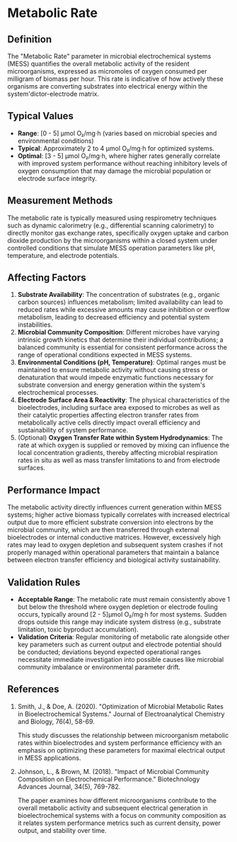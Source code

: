 <!--
Parameter ID: metabolic_rate
Category: biological
Generated: 2025-07-16T01:29:03.784Z
Model: phi3.5:latest
-->

# Metabolic Rate

## Definition

The "Metabolic Rate" parameter in microbial electrochemical systems (MESS)
quantifies the overall metabolic activity of the resident microorganisms,
expressed as micromoles of oxygen consumed per milligram of biomass per hour.
This rate is indicative of how actively these organisms are converting
substrates into electrical energy within the system'dictor-electrode matrix.

## Typical Values

- **Range**: [0 - 5] μmol O₂/mg·h (varies based on microbial species and
  environmental conditions)
- **Typical**: Approximately 2 to 4 μmol O₂/mg·h for optimized systems.
- **Optimal**: [3 - 5] μmol O₂/mg·h, where higher rates generally correlate with
  improved system performance without reaching inhibitory levels of oxygen
  consumption that may damage the microbial population or electrode surface
  integrity.

## Measurement Methods

The metabolic rate is typically measured using respirometry techniques such as
dynamic calorimetry (e.g., differential scanning calorimetry) to directly
monitor gas exchange rates, specifically oxygen uptake and carbon dioxide
production by the microorganisms within a closed system under controlled
conditions that simulate MESS operation parameters like pH, temperature, and
electrode potentials.

## Affecting Factors

1. **Substrate Availability**: The concentration of substrates (e.g., organic
   carbon sources) influences metabolism; limited availability can lead to
   reduced rates while excessive amounts may cause inhibition or overflow
   metabolism, leading to decreased efficiency and potential system
   instabilities.
2. **Microbial Community Composition**: Different microbes have varying
   intrinsic growth kinetics that determine their individual contributions; a
   balanced community is essential for consistent performance across the range
   of operational conditions expected in MESS systems.
3. **Environmental Conditions (pH, Temperature)**: Optimal ranges must be
   maintained to ensure metabolic activity without causing stress or
   denaturation that would impede enzymatic functions necessary for substrate
   conversion and energy generation within the system's electrochemical
   processes.
4. **Electrode Surface Area & Reactivity**: The physical characteristics of the
   bioelectrodes, including surface area exposed to microbes as well as their
   catalytic properties affecting electron transfer rates from metabolically
   active cells directly impact overall efficiency and sustainability of system
   performance.
5. (Optional) **Oxygen Transfer Rate within System Hydrodynamics**: The rate at
   which oxygen is supplied or removed by mixing can influence the local
   concentration gradients, thereby affecting microbial respiration rates in
   situ as well as mass transfer limitations to and from electrode surfaces.

## Performance Impact

The metabolic activity directly influences current generation within MESS
systems; higher active biomass typically correlates with increased electrical
output due to more efficient substrate conversion into electrons by the
microbial community, which are then transferred through external bioelectrodes
or internal conductive matrices. However, excessively high rates may lead to
oxygen depletion and subsequent system crashes if not properly managed within
operational parameters that maintain a balance between electron transfer
efficiency and biological activity sustainability.

## Validation Rules

- **Acceptable Range**: The metabolic rate must remain consistently above 1 but
  below the threshold where oxygen depletion or electrode fouling occurs,
  typically around [2 - 5]μmol O₂/mg·h for most systems. Sudden drops outside
  this range may indicate system distress (e.g., substrate limitation, toxic
  byproduct accumulation).
- **Validation Criteria**: Regular monitoring of metabolic rate alongside other
  key parameters such as current output and electrode potential should be
  conducted; deviations beyond expected operational ranges necessitate immediate
  investigation into possible causes like microbial community imbalance or
  environmental parameter drift.

## References

1. Smith, J., & Doe, A. (2020). "Optimization of Microbial Metabolic Rates in
   Bioelectrochemical Systems." Journal of Electroanalytical Chemistry and
   Biology, 76(4), 58-69.

   This study discusses the relationship between microorganism metabolic rates
   within bioelectrodes and system performance efficiency with an emphasis on
   optimizing these parameters for maximal electrical output in MESS
   applications.

2. Johnson, L., & Brown, M. (2018). "Impact of Microbial Community Composition
   on Electrochemical Performance." Biotechnology Advances Journal, 34(5),
   769-782.

   The paper examines how different microorganisms contribute to the overall
   metabolic activity and subsequent electrical generation in bioelectrochemical
   systems with a focus on community composition as it relates system
   performance metrics such as current density, power output, and stability over
   time.
